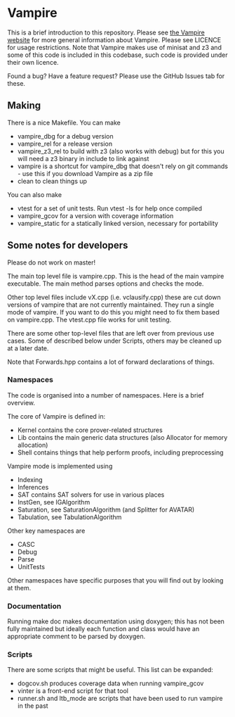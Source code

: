 # Vampire

This is a brief introduction to this repository. Please see <a href="https://vprover.github.io/">the Vampire website</a> for more general information about Vampire. Please see LICENCE for usage restrictions. Note that Vampire makes use of minisat and z3 and some of this code is included in this codebase, such code is provided under their own licence.

Found a bug? Have a feature request? Please use the GitHub Issues tab for these.

## Making

There is a nice Makefile. You can make
 * vampire_dbg for a debug version 
 * vampire_rel for a release version
 * vampire_z3_rel to build with z3 (also works with debug) but for this you will need a z3 binary in include to link against
 * vampire is a shortcut for vampire_dbg that doesn't rely on git commands - use this if you download Vampire as a zip file
 * clean to clean things up

You can also make
 * vtest for a set of unit tests. Run vtest -ls for help once compiled
 * vampire_gcov for a version with coverage information
 * vampire_static for a statically linked version, necessary for portability
 

## Some notes for developers

Please do not work on master! 

The main top level file is vampire.cpp. This is the head of the main vampire executable. The main method parses options and checks the mode.

Other top level files include vX.cpp (i.e. vclausify.cpp) these are cut down versions of vampire that are not currently maintained. They run a single mode of vampire. If you want to do this you might need to fix them based on vampire.cpp. The vtest.cpp file works for unit testing.

There are some other top-level files that are left over from previous use cases. Some of described below under Scripts, others may be cleaned up at a later date.

Note that Forwards.hpp contains a lot of forward declarations of things.

### Namespaces

The code is organised into a number of namespaces. Here is a brief overview.

The core of Vampire is defined in: 
 * Kernel contains the core prover-related structures
 * Lib contains the main generic data structures (also Allocator for memory allocation)
 * Shell contains things that help perform proofs, including preprocessing
 
Vampire mode is implemented using
* Indexing
* Inferences
* SAT contains SAT solvers for use in various places
* InstGen, see IGAlgorithm
* Saturation, see SaturationAlgorithm (and Splitter for AVATAR)
* Tabulation, see TabulationAlgorithm

Other key namespaces are
 * CASC
 * Debug 
 * Parse
 * UnitTests

Other namespaces have specific purposes that you will find out by looking at them.

### Documentation

Running make doc makes documentation using doxygen; this has not been fully maintained but ideally each function and class would have an appropriate comment to be parsed by doxygen. 


### Scripts

There are some scripts that might be useful. This list can be expanded:
 * dogcov.sh produces coverage data when running vampire_gcov
 * vinter is a front-end script for that tool
 * runner.sh and ltb_mode are scripts that have been used to run vampire in the past
